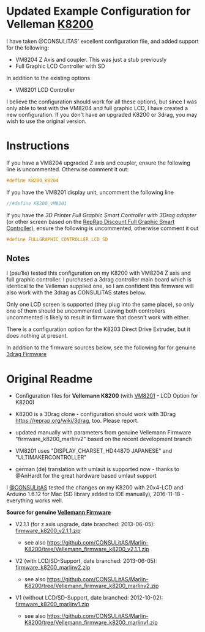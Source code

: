 # Updated Example Configuration for Velleman [K8200](http://www.k8200.eu/)

I have taken @CONSULiTAS' excellent configuration file, and added support for the
following:

* VM8204 Z Axis and coupler. This was just a stub previously
* Full Graphic LCD Controller with SD

In addition to the existing options
* VM8201 LCD Controller

I believe the configuration should work for all these options, but since I was
only able to test with the VM8204 and full graphic LCD, I have created a new
configuration. If you don't have an upgraded K8200 or 3drag, you may wish to
use the original version.

# Instructions

If you have a VM8204 upgraded Z axis and coupler, ensure the following line
is uncommented. Otherwise comment it out:

```cpp
#define K8200_K8204
```
If you have the VM8201 display unit, uncomment the following line
```cpp
//#define K8200_VM8201
```

If you have the *3D Printer Full Graphic Smart Controller with 3Drag adapter* (or other screen based on the [RepRap Discount Full Graphic Smart Controller](https://reprap.org/wiki/RepRapDiscount_Full_Graphic_Smart_Controller)), ensure
the following is uncommented, otherwise comment it out
```cpp
#define FULLGRAPHIC_CONTROLLER_LCD_SD
```

## Notes

I (pau1ie) tested this configuration on my K8200 with VM8204 Z axis and
full graphic controller. I purchased a 3drag controller main board which is
identical to the Velleman supplied one, so I am confident this firmware
will also work with the 3drag as CONSULiTAS states below.

Only one LCD screen is supported (they plug into the same place), so only one of them should be uncommented.
 Leaving both controllers uncommented is likely to result in firmware that doesn't work with either.

There is a configuration option for the K8203 Direct Drive Extruder, but
it does nothing at present.

In addition to the firmware sources below, see the following for for genuine [3drag Firmware](https://3dprint.elettronicain.it/blog/2012/09/06/software/)


# Original Readme

* Configuration files for **Vellemann K8200** (with [VM8201](http://www.vellemanprojects.eu/products/view/?id=416158) - LCD Option for K8200)
* K8200 is a 3Drag clone - configuration should work with 3Drag https://reprap.org/wiki/3drag, too. Please report.

* updated manually with parameters from genuine Vellemann Firmware "firmware_k8200_marlinv2" based on the recent development branch

* VM8201 uses "DISPLAY_CHARSET_HD44870 JAPANESE" and "ULTIMAKERCONTROLLER"
* german (de) translation with umlaut is supported now - thanks to @AnHardt for the great hardware based umlaut support

I [@CONSULitAS](https://github.com/CONSULitAS) tested the changes on my K8200 with 20x4-LCD and Arduino 1.6.12 for Mac (SD library added to IDE manually), 2016-11-18 - everything works well.

**Source for genuine [Vellemann Firmware](http://www.k8200.eu/support/downloads/)**
* V2.1.1 (for z axis upgrade, date branched: 2013-06-05): [firmware_k8200_v2.1.1.zip](http://www.k8200.eu/downloads/files/downloads/firmware_k8200_v2.1.1.zip)
  * see also https://github.com/CONSULitAS/Marlin-K8200/tree/Vellemann_firmware_k8200_v2.1.1.zip

* V2 (with LCD/SD-Support, date branched: 2013-06-05): [firmware_k8200_marlinv2.zip](http://www.k8200.eu/downloads/files/downloads/firmware_k8200_marlinv2.zip)
  * see also https://github.com/CONSULitAS/Marlin-K8200/tree/Vellemann_firmware_k8200_marlinv2.zip

* V1 (without LCD/SD-Support, date branched: 2012-10-02): [firmware_k8200_marlinv1.zip](http://www.k8200.eu/downloads/files/downloads/firmware_k8200_marlinv1.zip)
  * see also https://github.com/CONSULitAS/Marlin-K8200/tree/Vellemann_firmware_k8200_marlinv1.zip
